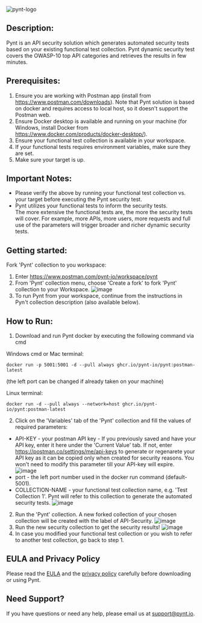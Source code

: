 ![pynt-logo](https://user-images.githubusercontent.com/107360829/176185125-b2b9fce3-c9fc-4048-baa5-e5a21af5c31b.png)

## Description:

Pynt is an API security solution which generates automated security tests based on your existing functional test collection.
Pynt dynamic security test covers the OWASP-10 top API categories and retrieves the results in few minutes.


## Prerequisites:

1. Ensure you are working with Postman app (install from https://www.postman.com/downloads). 
Note that Pynt solution is based on docker and requires access to local host, so it doesn't support the Postman web.
2. Ensure Docker desktop is available and running on your machine (for Windows, install Docker from
https://www.docker.com/products/docker-desktop/).
3. Ensure your functional test collection is available in your workspace.
4. If your functional tests requires environment variables, make sure they are set.
5. Make sure your target is up.


## Important Notes:

- Please verify the above by running your functional test collection vs. your target before executing the Pynt security test.
- Pynt utilizes your functional tests to inform the security tests. \
The more extensive the functional tests are, the more the security tests will cover. 
For example, more APIs, more users, more requests and full use of the parameters will trigger broader and richer dynamic security tests.

## Getting started:

Fork 'Pynt' collection to you workspace:
1. Enter https://www.postman.com/pynt-io/workspace/pynt
2. From 'Pynt' collection menu, choose 'Create a fork' to fork 'Pynt' collection to your Workspace.
![image](https://user-images.githubusercontent.com/107360829/185942430-3a06263b-6ddc-4748-89e6-01444d3fa7fb.png)
3. To run Pynt from your workspace, continue from the instructions in Pyn't collection description (also available below).

## How to Run:
 
1. Download and run Pynt docker by executing the following command via cmd 

Windows cmd or Mac terminal:
```
docker run -p 5001:5001 -d --pull always ghcr.io/pynt-io/pynt:postman-latest
```
(the left port can be changed if already taken on your machine)

Linux terminal:
```
docker run -d --pull always --network=host ghcr.io/pynt-io/pynt:postman-latest
```

2. Click on the 'Variables' tab of the 'Pynt' collection and fill the values of required parameters:
- API-KEY - your postman API key - If you previously saved and have your API key, enter it here under the 'Current Value' tab. If not, enter       https://postman.co/settings/me/api-keys to generate or regenarete your API key as it can be copied only when created for security reasons. You won't need to modify     this parameter till your API-key will expire.
![image](https://user-images.githubusercontent.com/107360829/184632643-ba29d4d6-b4f6-4d8b-a025-bf42b5662639.png)
- port - the left port number used in the docker run command (default-5001).
- COLLECTION-NAME - your functional test collection name, e.g. 'Test Collection 1'. Pynt will refer to this collection to generate the automated security tests.
![image](https://user-images.githubusercontent.com/107360829/185961165-76d9a2a2-e695-4d72-ac80-f98b41bad7ce.png)
2. Run the 'Pynt' collection. A new forked collection of your chosen collection will be created with the label of API-Security.
![image](https://user-images.githubusercontent.com/107360829/185963531-1751f616-0cc9-427a-9df5-b413cf5f343f.png)
3. Run the new security collection to get the security results!
![image](https://user-images.githubusercontent.com/107360829/184634843-f9a4e7be-67d7-46fc-bbd8-46ab5e6e0338.png)
4. In case you modified your functional test collection or you wish to refer to another test collection, go back to step 1.

## EULA and Privacy Policy

Please read the [EULA](https://github.com/pynt-io/pynt/blob/main/EULA.md) and the [privacy policy](https://github.com/pynt-io/pynt/blob/main/Privacy-Policy.md) carefully before downloading or using Pynt.

## Need Support?

If you have questions or need any help, please email us at support@pynt.io.
